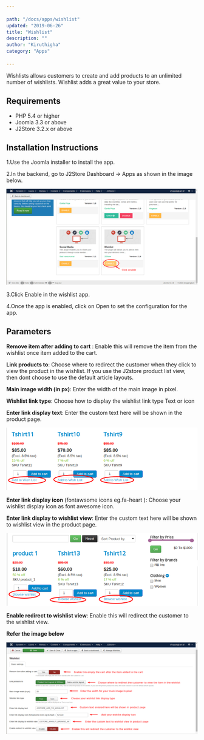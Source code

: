 ```yaml
---

path: "/docs/apps/wishlist"
updated: "2019-06-26"
title: "Wishlist"
description: ""
author: "Kiruthigha"
category: "Apps"

---
```




Wishlists allows customers to create and add products to an unlimited number of wishlists. Wishlist adds a great value to your store.

## Requirements

- PHP 5.4 or higher
- Joomla 3.3 or above
- J2Store 3.2.x or above



## Installation Instructions

1\.Use the Joomla installer to install the app.

2\.In the backend, go to J2Store Dashboard -> Apps as shown in the image below.

![wl01](../../images/apps/wishlist/wishlist_01.png)

3\.Click Enable in the wishlist app.

4\.Once the app is enabled, click on Open to set the configuration for the app.

## Parameters
**Remove item after adding to cart** : Enable this will remove the item from the wishlist once item added to the cart.

**Link products to**: Choose where to redirect the customer when they click to view the product in the wishlist. If you use the J2store product list view, then dont choose to use the default article layouts.

**Main image width (in px)**: Enter the width of the main image in pixel.

**Wishlist link type**: Choose how to display the wishlist link type Text or icon

**Enter link display text**: Enter the custom text here will be shown in the product page.

![wl02](../../images/apps/wishlist/wishlist_02.png)


**Enter link display icon** (fontawsome icons eg.fa-heart ): Choose your wishlist display icon as font awesome icon.

**Enter link display to wishlist view**: Enter the custom text here will be shown to wishlist view in the product page.

![wl03](../../images/apps/wishlist/wishlist_03.png)

**Enable redirect to wishlist view**: Enable this will redirect the customer to the wishlist view.

**Refer the image below**

![wl04](../../images/apps/wishlist/wishlist_04.png)

